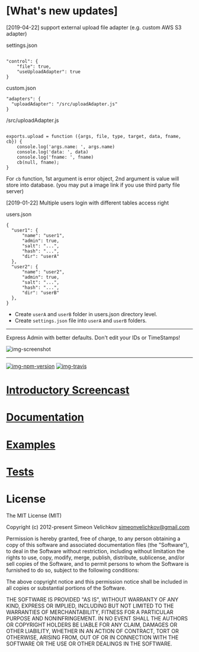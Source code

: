 # [What's new updates]
[2019-04-22] support external upload file adapter (e.g. custom AWS S3 adapter)

settings.json
```

"control": {
    "file": true,
    "useUploadAdapter": true
}

```

custom.json
```
"adapters": {
  "uploadAdapter": "/src/uploadAdapter.js"
}

```

/src/uploadAdapter.js
```

exports.upload = function ({args, file, type, target, data, fname, cb}) {
    console.log('args.name: ', args.name)
    console.log('data: ', data)
    console.log('fname: ', fname)
    cb(null, fname);
}

```
For `cb` function, 1st argument is error object, 2nd argument is value will store into database. (you may put a image link if you use third party file server)

[2019-01-22] Multiple users login with different tables access right

users.json
```
{
  "user1": {
      "name": "user1",
      "admin": true,
      "salt": "...",
      "hash": "...",
      "dir": "userA"
  },
  "user2": {
      "name": "user2",
      "admin": true,
      "salt": "...",
      "hash": "...",
      "dir": "userB"
  },
}
```

- Create `userA` and `userB` folder in users.json directory level.
- Create `settings.json` file into `userA` and `userB` folders.

---
Express Admin with better defaults. Don't edit your IDs or TimeStamps!

![img-screenshot]

---

[![img-npm-version]][url-npm]
[![img-travis]][url-travis]


# [Introductory Screencast][url-screencast]

# [Documentation][url-docs]

# [Examples][url-examples]

# [Tests][url-tests]


# License

The MIT License (MIT)

Copyright (c) 2012-present Simeon Velichkov <simeonvelichkov@gmail.com>

Permission is hereby granted, free of charge, to any person obtaining a copy
of this software and associated documentation files (the "Software"), to deal
in the Software without restriction, including without limitation the rights
to use, copy, modify, merge, publish, distribute, sublicense, and/or sell
copies of the Software, and to permit persons to whom the Software is
furnished to do so, subject to the following conditions:

The above copyright notice and this permission notice shall be included in all
copies or substantial portions of the Software.

THE SOFTWARE IS PROVIDED "AS IS", WITHOUT WARRANTY OF ANY KIND, EXPRESS OR
IMPLIED, INCLUDING BUT NOT LIMITED TO THE WARRANTIES OF MERCHANTABILITY,
FITNESS FOR A PARTICULAR PURPOSE AND NONINFRINGEMENT. IN NO EVENT SHALL THE
AUTHORS OR COPYRIGHT HOLDERS BE LIABLE FOR ANY CLAIM, DAMAGES OR OTHER
LIABILITY, WHETHER IN AN ACTION OF CONTRACT, TORT OR OTHERWISE, ARISING FROM,
OUT OF OR IN CONNECTION WITH THE SOFTWARE OR THE USE OR OTHER DEALINGS IN THE
SOFTWARE.


  [url-screencast]: https://www.youtube.com/watch?v=1CdoCB96QNk
  [url-docs]: https://simov.github.io/express-admin
  [url-examples]: https://github.com/simov/express-admin-examples
  [url-tests]: https://github.com/simov/express-admin-tests
  [url-npm]: https://www.npmjs.com/package/express-admin
  [url-travis]: https://travis-ci.org/simov/express-admin

  [img-screenshot]: https://i.imgur.com/6wFggqg.png (Express Admin)
  [img-npm-install]: https://nodei.co/npm/express-admin.png?mini=true (NPM Install)
  [img-npm-version]: https://img.shields.io/npm/v/express-admin.svg?style=flat-square (NPM Version)
  [img-npm-downloads]: https://img.shields.io/npm/dm/express-admin.svg?style=flat-square (NPM Downloads)
  [img-travis]: https://img.shields.io/travis/simov/express-admin.svg?style=flat-square (Build Status)
